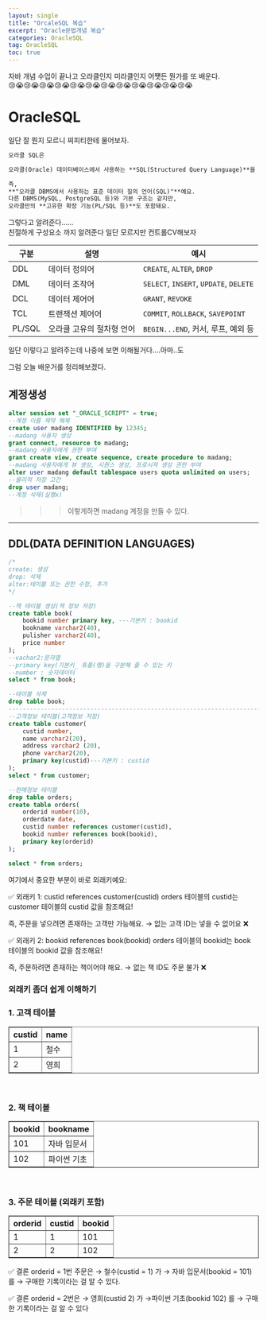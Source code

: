 ```yaml
---
layout: single
title: "OrcaleSQL 복습"
excerpt: "Oracle문법개념 복습"
categories: OracleSQL
tag: OracleSQL
toc: true
---
```


자바 개념 수업이 끝나고 오라클인지 미라클인지 어쩃든 뭔가를 또 배운다.  
😢😭😢😭😢😭😢😭😢😭😢😭😢😭😢😭😢😭😢😭😢😭😢😭

# OracleSQL
일단 잘 뭔지 모르니 찌피티한테 물어보자.  

```markdown
오라클 SQL은

오라클(Oracle) 데이터베이스에서 사용하는 **SQL(Structured Query Language)**을 의미해요.

즉,
**"오라클 DBMS에서 사용하는 표준 데이터 질의 언어(SQL)"**예요.
다른 DBMS(MySQL, PostgreSQL 등)와 기본 구조는 같지만,
오라클만의 **고유한 확장 기능(PL/SQL 등)**도 포함돼요.
```
그렇다고 알려준다......  
친절하게 구성요소 까지 알려준다 일단 모르지만 컨트롤CV해보자

<table>
  <thead>
    <tr>
      <th>구분</th>
      <th>설명</th>
      <th>예시</th>
    </tr>
  </thead>
  <tbody>
    <tr>
      <td>DDL</td>
      <td>데이터 정의어</td>
      <td><code>CREATE</code>, <code>ALTER</code>, <code>DROP</code></td>
    </tr>
    <tr>
      <td>DML</td>
      <td>데이터 조작어</td>
      <td><code>SELECT</code>, <code>INSERT</code>, <code>UPDATE</code>, <code>DELETE</code></td>
    </tr>
    <tr>
      <td>DCL</td>
      <td>데이터 제어어</td>
      <td><code>GRANT</code>, <code>REVOKE</code></td>
    </tr>
    <tr>
      <td>TCL</td>
      <td>트랜잭션 제어어</td>
      <td><code>COMMIT</code>, <code>ROLLBACK</code>, <code>SAVEPOINT</code></td>
    </tr>
    <tr>
      <td>PL/SQL</td>
      <td>오라클 고유의 절차형 언어</td>
      <td><code>BEGIN...END</code>, 커서, 루프, 예외 등</td>
    </tr>
  </tbody>
</table>

일단 이렇다고 알려주는데 나중에 보면 이해될거다....아마..도  

그럼 오늘 배운거를 정리해보겠다.

## 계정생성

```sql
alter session set "_ORACLE_SCRIPT" = true;
--계정 이름 제약 해제
create user madang IDENTIFIED by 12345;
--madang 사용자 생성
grant connect, resource to madang;
--madang 사용자에게 권한 부여
grant create view, create sequence, create procedure to madang;
--madang 사용자에게 뷰 생성, 시퀀스 생성, 프로시져 생성 권한 부여
alter user madang default tablespace users quota unlimited on users;
--물리적 저장 고간
drop user madang;
--계정 삭제(실행x)
```
>>> 이렇게하면 madang 계정을 만들 수 있다.

--------------------------------------------------------------

## DDL(DATA DEFINITION LANGUAGES)

```sql
/*
create: 생성
drop: 삭제
alter:테이블 또는 권한 수정, 추가
*/

--책 테이블 생성(책 정보 저장)
create table book(
    bookid number primary key, ---기본키 : bookid
    bookname varchar2(40),
    pulisher varchar2(40),
    price number
);
--vachar2:문자열
--primary key(기본키_ 튜플(행)을 구분해 줄 수 있는 키
--number : 숫자데이터
select * from book;

--테이블 삭제
drop table book;
--------------------------------------------------------------------------------
--고객정보 테이블(고객정보 저장)
create table customer(
    custid number,
    name varchar2(20),
    address varchar2 (20),
    phone varchar2(20),
    primary key(custid)---기본키 : custid
);
select * from customer;

--판매정보 테이블
drop table orders;
create table orders(
    orderid number(10),
    orderdate date,
    custid number references customer(custid),
    bookid number references book(bookid),
    primary key(orderid)
);

select * from orders;
```
여기에서 중요한 부분이 바로 외래키예요:

✅ 외래키 1: custid references customer(custid)
orders 테이블의 custid는
customer 테이블의 custid 값을 참조해요!

즉, 주문을 넣으려면 존재하는 고객만 가능해요.
→ 없는 고객 ID는 넣을 수 없어요 ❌

✅ 외래키 2: bookid references book(bookid)
orders 테이블의 bookid는
book 테이블의 bookid 값을 참조해요!

즉, 주문하려면 존재하는 책이어야 해요.
→ 없는 책 ID도 주문 불가 ❌ 

### 외래키 좀더 쉽게 이해하기

<!-- 1. 고객 테이블 -->
<h3>1. 고객 테이블</h3>
<table border="1">
  <tr>
    <th>custid</th>
    <th>name</th>
  </tr>
  <tr>
    <td>1</td>
    <td>철수</td>
  </tr>
  <tr>
    <td>2</td>
    <td>영희</td>
  </tr>
</table>

<br>

<!-- 2. 책 테이블 -->
<h3>2. 책 테이블</h3>
<table border="1">
  <tr>
    <th>bookid</th>
    <th>bookname</th>
  </tr>
  <tr>
    <td>101</td>
    <td>자바 입문서</td>
  </tr>
  <tr>
    <td>102</td>
    <td>파이썬 기초</td>
  </tr>
</table>

<br>

<!-- 3. 주문 테이블 -->
<h3>3. 주문 테이블 (외래키 포함)</h3>
<table border="1">
  <tr>
    <th>orderid</th>
    <th>custid</th>
    <th>bookid</th>
  </tr>
  <tr>
    <td>1</td>
    <td>1</td>
    <td>101</td>
  </tr>
  <tr>
    <td>2</td>
    <td>2</td>
    <td>102</td>
  </tr>
</table>

✅ 결론
orderid = 1번 주문은
→ 철수(custid = 1) 가
→ 자바 입문서(bookid = 101) 를
→ 구매한 기록이라는 걸 알 수 있다.

✅ 결론
orderid = 2번은
→ 영희(custid 2) 가 
→파이썬 기초(bookid 102) 를
→ 구매한 기록이라는 걸 알 수 있다